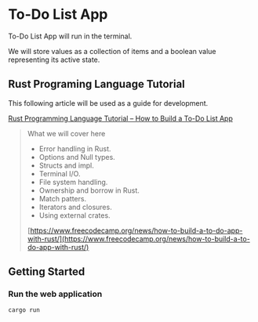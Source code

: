 # To-Do List App

To-Do List App will run in the terminal.

We will store values as a collection of items and a boolean value representing its active state.

## Rust Programing Language Tutorial

This following article will be used as a guide for development.

[Rust Programming Language Tutorial – How to Build a To-Do List App](https://www.freecodecamp.org/news/how-to-build-a-to-do-app-with-rust/)

> What we will cover here
> - Error handling in Rust.
> - Options and Null types.
> - Structs and impl.
> - Terminal I/O.
> - File system handling.
> - Ownership and borrow in Rust.
> - Match patters.
> - Iterators and closures.
> - Using external crates.
> 
> [https://www.freecodecamp.org/news/how-to-build-a-to-do-app-with-rust/](https://www.freecodecamp.org/news/how-to-build-a-to-do-app-with-rust/)

## Getting Started

### Run the web application

```shell
cargo run
```
